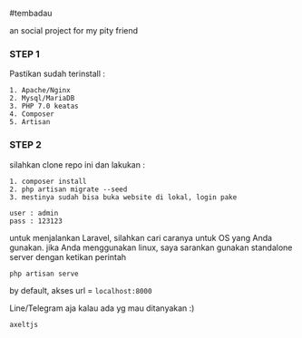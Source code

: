 #tembadau

an social project for my pity friend
### STEP 1

Pastikan sudah terinstall :

    1. Apache/Nginx
    2. Mysql/MariaDB
    3. PHP 7.0 keatas
    4. Composer
    5. Artisan

### STEP 2

silahkan clone repo ini dan lakukan :

    1. composer install
    2. php artisan migrate --seed
    3. mestinya sudah bisa buka website di lokal, login pake

    user : admin
    pass : 123123

untuk menjalankan Laravel, silahkan cari caranya untuk OS yang Anda gunakan. jika Anda menggunakan linux, saya sarankan gunakan standalone server dengan ketikan perintah

`php artisan serve`

by default, akses url = `localhost:8000`

Line/Telegram aja kalau ada yg mau ditanyakan :)

`axeltjs`
